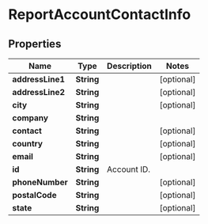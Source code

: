 
# ReportAccountContactInfo

## Properties
Name | Type | Description | Notes
------------ | ------------- | ------------- | -------------
**addressLine1** | **String** |  |  [optional]
**addressLine2** | **String** |  |  [optional]
**city** | **String** |  |  [optional]
**company** | **String** |  | 
**contact** | **String** |  |  [optional]
**country** | **String** |  |  [optional]
**email** | **String** |  |  [optional]
**id** | **String** | Account ID. | 
**phoneNumber** | **String** |  |  [optional]
**postalCode** | **String** |  |  [optional]
**state** | **String** |  |  [optional]



